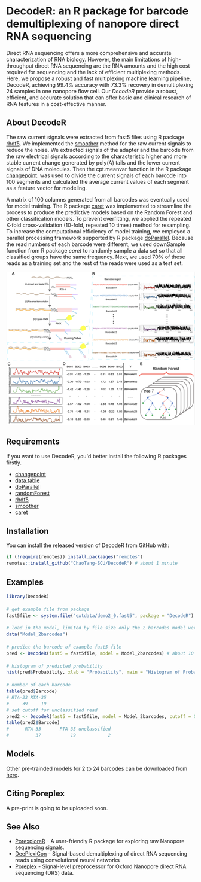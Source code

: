 # DecodeR: an R package for barcode demultiplexing of nanopore direct RNA sequencing

Direct RNA sequencing offers a more comprehensive and accurate characterization of RNA biology. However, the main limitations of high-throughput direct RNA sequencing are the RNA amounts and the high cost required for sequencing and the lack of efficient multiplexing methods. Here, we propose a robust and fast multiplexing machine learning pipeline, DecodeR, achieving 99.4% accuracy with 73.3% recovery in demultiplexing 24 samples in one nanopore flow cell. Our *DecodeR* provide a robust, efficient, and accurate solution that can offer basic and clinical research of RNA features in a cost-effective manner.

## About DecodeR

The raw current signals were extracted from fast5 files using R package [rhdf5](https://github.com/grimbough/rhdf5). We implemented the [smoother](https://CRAN.R-project.org/package=smoother) method for the raw current signals to reduce the noise. We extracted signals of the adapter and the barcode from the raw electrical signals according to the characteristic higher and more stable current change generated by poly(A) tails and the lower current signals of DNA molecules. Then the cpt.meanvar function in the R package [changepoint](https://CRAN.R-project.org/package=changepoint). was used to divide the current signals of each barcode into 100 segments and calculated the average current values of each segment as a feature vector for modeling.

A matrix of 100 columns generated from all barcodes was eventually used for model training. The R package [caret](https://CRAN.R-project.org/package=caret) was implemented to streamline the process to produce the predictive models based on the Random Forest and other classification models. To prevent overfitting, we applied the repeated K-fold cross-validation (10-fold, repeated 10 times) method for resampling. To increase the computational efficiency of model training, we employed a parallel processing framework supported by R package [doParallel](https://CRAN.R-project.org/package=doParallel). Because the read numbers of each barcode were different, we used downSample function from R package *caret* to randomly sample a data set so that all classified groups have the same frequency. Next, we used 70% of these reads as a training set and the rest of the reads were used as a test set. 

![image1](./inst/extdata/image1.png)

## Requirements

If you want to use DecodeR, you'd better install the following R packages firstly.

- [changepoint](https://github.com/rkillick/changepoint/) 
- [data.table](https://cran.r-project.org/web/packages/data.table/)
- [doParallel](https://CRAN.R-project.org/package=doParallel)
- [randomForest](https://cran.r-project.org/web/packages/randomForest/index.html)
- [rhdf5](https://www.bioconductor.org/packages/release/bioc/html/rhdf5.html)
- [smoother](https://rdrr.io/cran/smoother/man/smoother.html)
- [caret](https://CRAN.R-project.org/package=caret)

## Installation

You can install the released version of DecodeR from GitHub with:

```R
if (!require(remotes)) install.packaages("remotes")
remotes::install_github("ChaoTang-SCU/DecodeR") # about 1 minute
```

## Examples

```R
library(DecodeR)

# get example file from package
fast5file <- system.file("extdata/demo2_0.fast5", package = "DecodeR")

# load in the model, limited by file size only the 2 barcodes model were built into the package
data("Model_2barcodes")

# predict the barcode of example fast5 file
pred <- DecodeR(fast5 = fast5file, model = Model_2barcodes) # about 10 seconds

# histogram of predicted probability
hist(pred$Probability, xlab = "Probability", main = "Histogram of Probability")

# number of each barcode
table(pred$Barcode)
# RTA-33 RTA-35
#     39     19
# set cutoff for unclassified read
pred2 <- DecodeR(fast5 = fast5file, model = Model_2barcodes, cutoff = 0.8)
table(pred2$Barcode)
#      RTA-33       RTA-35 unclassified
#          37           19            2

```

## Models

Other pre-trainded  models for 2 to 24 barcodes can be downloaded from [here]( https://doi.org/10.6084/m9.figshare.22678729).

## Citing Poreplex

A pre-print is going to be uploaded soon.

## See Also

- [PorexploreR](https://github.com/Shians/PorexploreR) \- A user-friendly R package for exploring raw Nanopore sequencing signals.
- [DeePlexiCon](https://github.com/Psy-Fer/deeplexicon) - Signal-based demultiplexing of direct RNA sequencing reads using convolutional neural networks
- [Poreplex](https://github.com/hyeshik/poreplex) - Signal-level preprocessor for Oxford Nanopore direct RNA sequencing (DRS) data. 

